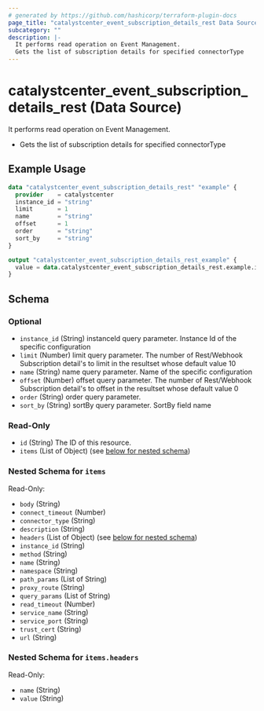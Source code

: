 ```yaml
---
# generated by https://github.com/hashicorp/terraform-plugin-docs
page_title: "catalystcenter_event_subscription_details_rest Data Source - terraform-provider-catalystcenter"
subcategory: ""
description: |-
  It performs read operation on Event Management.
  Gets the list of subscription details for specified connectorType
---
```


# catalystcenter_event_subscription_details_rest (Data Source)

It performs read operation on Event Management.

- Gets the list of subscription details for specified connectorType

## Example Usage

```terraform
data "catalystcenter_event_subscription_details_rest" "example" {
  provider    = catalystcenter
  instance_id = "string"
  limit       = 1
  name        = "string"
  offset      = 1
  order       = "string"
  sort_by     = "string"
}

output "catalystcenter_event_subscription_details_rest_example" {
  value = data.catalystcenter_event_subscription_details_rest.example.items
}
```

<!-- schema generated by tfplugindocs -->
## Schema

### Optional

- `instance_id` (String) instanceId query parameter. Instance Id of the specific configuration
- `limit` (Number) limit query parameter. The number of Rest/Webhook Subscription detail's to limit in the resultset whose default value 10
- `name` (String) name query parameter. Name of the specific configuration
- `offset` (Number) offset query parameter. The number of Rest/Webhook Subscription detail's to offset in the resultset whose default value 0
- `order` (String) order query parameter.
- `sort_by` (String) sortBy query parameter. SortBy field name

### Read-Only

- `id` (String) The ID of this resource.
- `items` (List of Object) (see [below for nested schema](#nestedatt--items))

<a id="nestedatt--items"></a>
### Nested Schema for `items`

Read-Only:

- `body` (String)
- `connect_timeout` (Number)
- `connector_type` (String)
- `description` (String)
- `headers` (List of Object) (see [below for nested schema](#nestedobjatt--items--headers))
- `instance_id` (String)
- `method` (String)
- `name` (String)
- `namespace` (String)
- `path_params` (List of String)
- `proxy_route` (String)
- `query_params` (List of String)
- `read_timeout` (Number)
- `service_name` (String)
- `service_port` (String)
- `trust_cert` (String)
- `url` (String)

<a id="nestedobjatt--items--headers"></a>
### Nested Schema for `items.headers`

Read-Only:

- `name` (String)
- `value` (String)
